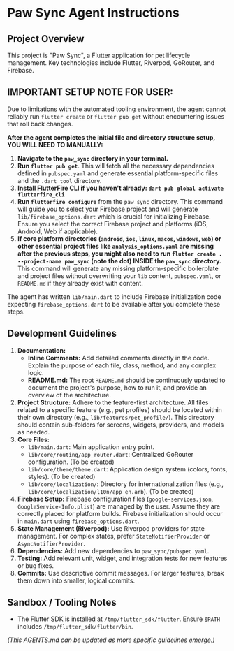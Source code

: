 # Paw Sync Agent Instructions

## Project Overview
This project is "Paw Sync", a Flutter application for pet lifecycle management. Key technologies include Flutter, Riverpod, GoRouter, and Firebase.

## IMPORTANT SETUP NOTE FOR USER:
Due to limitations with the automated tooling environment, the agent cannot reliably run `flutter create` or `flutter pub get` without encountering issues that roll back changes.

**After the agent completes the initial file and directory structure setup, YOU WILL NEED TO MANUALLY:**

1.  **Navigate to the `paw_sync` directory in your terminal.**
2.  **Run `flutter pub get`**. This will fetch all the necessary dependencies defined in `pubspec.yaml` and generate essential platform-specific files and the `.dart_tool` directory.
3.  **Install FlutterFire CLI if you haven't already: `dart pub global activate flutterfire_cli`**
4.  **Run `flutterfire configure`** from the `paw_sync` directory. This command will guide you to select your Firebase project and will generate `lib/firebase_options.dart` which is crucial for initializing Firebase. Ensure you select the correct Firebase project and platforms (iOS, Android, Web if applicable).
5.  **If core platform directories (`android`, `ios`, `linux`, `macos`, `windows`, `web`) or other essential project files like `analysis_options.yaml` are missing after the previous steps, you might also need to run `flutter create . --project-name paw_sync` (note the dot) INSIDE the `paw_sync` directory.** This command will generate any missing platform-specific boilerplate and project files without overwriting your `lib` content, `pubspec.yaml`, or `README.md` if they already exist with content.

The agent has written `lib/main.dart` to include Firebase initialization code expecting `firebase_options.dart` to be available after you complete these steps.

## Development Guidelines
1.  **Documentation:**
    *   **Inline Comments:** Add detailed comments directly in the code. Explain the purpose of each file, class, method, and any complex logic.
    *   **README.md:** The root `README.md` should be continuously updated to document the project's purpose, how to run it, and provide an overview of the architecture.
2.  **Project Structure:** Adhere to the feature-first architecture. All files related to a specific feature (e.g., pet profiles) should be located within their own directory (e.g., `lib/features/pet_profile/`). This directory should contain sub-folders for screens, widgets, providers, and models as needed.
3.  **Core Files:**
    *   `lib/main.dart`: Main application entry point.
    *   `lib/core/routing/app_router.dart`: Centralized GoRouter configuration. (To be created)
    *   `lib/core/theme/theme.dart`: Application design system (colors, fonts, styles). (To be created)
    *   `lib/core/localization/`: Directory for internationalization files (e.g., `lib/core/localization/l10n/app_en.arb`). (To be created)
4.  **Firebase Setup:** Firebase configuration files (`google-services.json`, `GoogleService-Info.plist`) are managed by the user. Assume they are correctly placed for platform builds. Firebase initialization should occur in `main.dart` using `firebase_options.dart`.
5.  **State Management (Riverpod):** Use Riverpod providers for state management. For complex states, prefer `StateNotifierProvider` or `AsyncNotifierProvider`.
6.  **Dependencies:** Add new dependencies to `paw_sync/pubspec.yaml`.
7.  **Testing:** Add relevant unit, widget, and integration tests for new features or bug fixes.
8.  **Commits:** Use descriptive commit messages. For larger features, break them down into smaller, logical commits.

## Sandbox / Tooling Notes
*   The Flutter SDK is installed at `/tmp/flutter_sdk/flutter`. Ensure `$PATH` includes `/tmp/flutter_sdk/flutter/bin`.

*(This AGENTS.md can be updated as more specific guidelines emerge.)*
